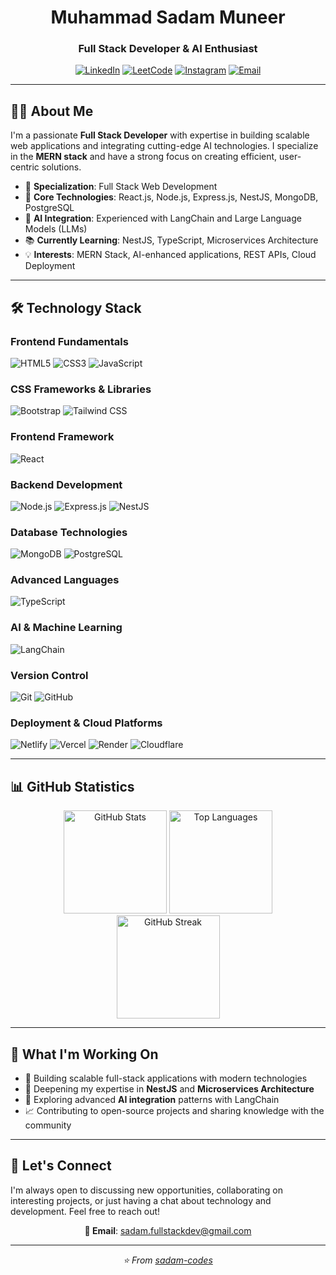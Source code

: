 <div align="center">

# Muhammad Sadam Muneer
### Full Stack Developer & AI Enthusiast

[![LinkedIn](https://img.shields.io/badge/LinkedIn-0077B5?style=for-the-badge&logo=linkedin&logoColor=white)](https://www.linkedin.com/in/muhammad-sadam-muneer)
[![LeetCode](https://img.shields.io/badge/LeetCode-FFA116?style=for-the-badge&logo=leetcode&logoColor=black)](https://leetcode.com/u/sadam_muneer/)
[![Instagram](https://img.shields.io/badge/Instagram-E4405F?style=for-the-badge&logo=instagram&logoColor=white)](https://www.instagram.com/sadam_muneer)
[![Email](https://img.shields.io/badge/Email-D14836?style=for-the-badge&logo=gmail&logoColor=white)](mailto:sadam.fullstackdev@gmail.com)

</div>

---

## 👨‍💻 About Me

I'm a passionate **Full Stack Developer** with expertise in building scalable web applications and integrating cutting-edge AI technologies. I specialize in the **MERN stack** and have a strong focus on creating efficient, user-centric solutions.

- 🚀 **Specialization**: Full Stack Web Development
- 🔧 **Core Technologies**: React.js, Node.js, Express.js, NestJS, MongoDB, PostgreSQL
- 🤖 **AI Integration**: Experienced with LangChain and Large Language Models (LLMs)
- 📚 **Currently Learning**: NestJS, TypeScript, Microservices Architecture
- 💡 **Interests**: MERN Stack, AI-enhanced applications, REST APIs, Cloud Deployment

---

## 🛠️ Technology Stack

### **Frontend Fundamentals**
<p>
  <img src="https://img.shields.io/badge/HTML5-E34F26?style=for-the-badge&logo=html5&logoColor=white" alt="HTML5"/>
  <img src="https://img.shields.io/badge/CSS3-1572B6?style=for-the-badge&logo=css3&logoColor=white" alt="CSS3"/>
  <img src="https://img.shields.io/badge/JavaScript-F7DF1E?style=for-the-badge&logo=javascript&logoColor=black" alt="JavaScript"/>
</p>

### **CSS Frameworks & Libraries**
<p>
  <img src="https://img.shields.io/badge/Bootstrap-563D7C?style=for-the-badge&logo=bootstrap&logoColor=white" alt="Bootstrap"/>
  <img src="https://img.shields.io/badge/Tailwind_CSS-38B2AC?style=for-the-badge&logo=tailwind-css&logoColor=white" alt="Tailwind CSS"/>
</p>

### **Frontend Framework**
<p>
  <img src="https://img.shields.io/badge/React-20232A?style=for-the-badge&logo=react&logoColor=61DAFB" alt="React"/>
</p>

### **Backend Development**
<p>
  <img src="https://img.shields.io/badge/Node.js-43853D?style=for-the-badge&logo=node.js&logoColor=white" alt="Node.js"/>
  <img src="https://img.shields.io/badge/Express.js-404D59?style=for-the-badge&logo=express&logoColor=white" alt="Express.js"/>
  <img src="https://img.shields.io/badge/NestJS-E0234E?style=for-the-badge&logo=nestjs&logoColor=white" alt="NestJS"/>
</p>

### **Database Technologies**
<p>
  <img src="https://img.shields.io/badge/MongoDB-4EA94B?style=for-the-badge&logo=mongodb&logoColor=white" alt="MongoDB"/>
  <img src="https://img.shields.io/badge/PostgreSQL-316192?style=for-the-badge&logo=postgresql&logoColor=white" alt="PostgreSQL"/>
</p>

### **Advanced Languages**
<p>
  <img src="https://img.shields.io/badge/TypeScript-007ACC?style=for-the-badge&logo=typescript&logoColor=white" alt="TypeScript"/>
</p>

### **AI & Machine Learning**
<p>
  <img src="https://img.shields.io/badge/LangChain-000000?style=for-the-badge&logo=chainlink&logoColor=white" alt="LangChain"/>
</p>

### **Version Control**
<p>
  <img src="https://img.shields.io/badge/Git-F05032?style=for-the-badge&logo=git&logoColor=white" alt="Git"/>
  <img src="https://img.shields.io/badge/GitHub-100000?style=for-the-badge&logo=github&logoColor=white" alt="GitHub"/>
</p>

### **Deployment & Cloud Platforms**
<p>
  <img src="https://img.shields.io/badge/Netlify-00C7B7?style=for-the-badge&logo=netlify&logoColor=white" alt="Netlify"/>
  <img src="https://img.shields.io/badge/Vercel-000000?style=for-the-badge&logo=vercel&logoColor=white" alt="Vercel"/>
  <img src="https://img.shields.io/badge/Render-46E3B7?style=for-the-badge&logo=render&logoColor=white" alt="Render"/>
  <img src="https://img.shields.io/badge/Cloudflare-F38020?style=for-the-badge&logo=cloudflare&logoColor=white" alt="Cloudflare"/>
</p>

---

## 📊 GitHub Statistics

<div align="center">
  <img src="https://github-readme-stats-sigma-five.vercel.app/api?username=sadam-codes&show_icons=true&theme=dark&count_private=true&hide_border=true" alt="GitHub Stats" height="165"/>
  <img src="https://github-readme-stats-sigma-five.vercel.app/api/top-langs/?username=sadam-codes&layout=compact&theme=dark&count_private=true&hide_border=true" alt="Top Languages" height="165"/>
</div>

<div align="center">
  <img src="https://streak-stats.demolab.com/?user=sadam-codes&theme=dark&hide_border=true" alt="GitHub Streak" height="165"/>
</div>

---

## 🎯 What I'm Working On

- 🔭 Building scalable full-stack applications with modern technologies
- 🌱 Deepening my expertise in **NestJS** and **Microservices Architecture**
- 🤖 Exploring advanced **AI integration** patterns with LangChain
- 📈 Contributing to open-source projects and sharing knowledge with the community

---

## 💬 Let's Connect

I'm always open to discussing new opportunities, collaborating on interesting projects, or just having a chat about technology and development. Feel free to reach out!

<div align="center">

**📧 Email**: [sadam.fullstackdev@gmail.com](mailto:sadam.fullstackdev@gmail.com)

</div>

---

<div align="center">
  <i>⭐️ From <a href="https://github.com/sadam-codes">sadam-codes</a></i>
</div>
